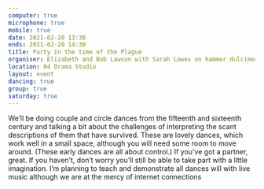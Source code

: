 ```yaml
---
computer: true
microphone: true
mobile: true
date: 2021-02-20 13:30
ends: 2021-02-20 14:30
title: Party in the time of the Plague
organiser: Elizabeth and Bob Lawson with Sarah Lowes on hammer dulcimer.
location: 04 Drama Studio
layout: event
dancing: true
group: true
saturday: true
---
```

We’ll be doing couple and circle dances from the fifteenth and sixteenth century and talking a bit about the challenges of interpreting the scant descriptions of them that have survived.  These are lovely dances, which work well in a small space, although you will need some room to move around.  (These early dances are all about control.)  If you’ve got a partner, great.  If you haven’t, don’t worry you’ll still be able to take part with a little imagination.  I’m planning to teach and demonstrate all dances will with live music although we are at the mercy of internet connections 
